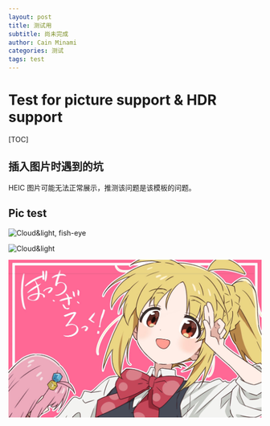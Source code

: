 ```yaml
---
layout: post
title: 测试用
subtitle: 尚未完成
author: Cain Minami
categories: 测试
tags: test
---
```


# Test for picture support & HDR support

[TOC]

## 插入图片时遇到的坑

HEIC 图片可能无法正常展示，推测该问题是该模板的问题。



## Pic test

![Cloud&light, fish-eye](/assets/images/posts/220729_IMG_6752.HEIC)

![Cloud&light](/assets/images/posts/220729_IMG_6753.HEIC)

![test](/assets/images/banners/home.jpeg)
